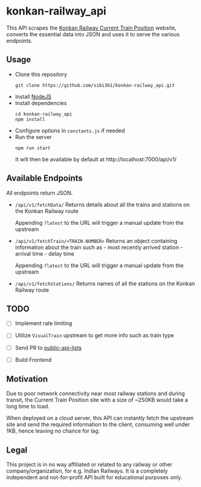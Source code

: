 # konkan-railway_api

This API scrapes the [Konkan Railway Current Train Position](https://konkanrailway.com/VisualTrain/) website, converts the essential data into JSON and uses it to serve the various endpoints.


## Usage

- Clone this repository
    ```
    git clone https://github.com/sibi361/konkan-railway_api.git
    ```
- Install [NodeJS](https://nodejs.org/en/download)
- Install dependencies
    ```
    cd konkan-railway_api
    npm install
    ```
- Configure options in ```constants.js``` if needed
- Run the server
    ```
    npm run start
    ```
    It will then be available by default at http://localhost:7000/api/v1/


## Available Endpoints

All endpoints return JSON.

- `/api/v1/fetchData/`
    Returns details about all the trains and stations on the Konkan Railway route

    Appending `?latest` to the URL will trigger a manual update from the upstream

- `/api/v1/fetchTrain/<TRAIN-NUMBER>`
    Returns an object containing information about the train such as
        - most recently arrived station
        - arrival time
        - delay time

    Appending `?latest` to the URL will trigger a manual update from the upstream

- `/api/v1/fetchStations/`
    Returns names of all the stations on the Konkan Railway route


## TODO

- [ ] Implement rate limiting
- [ ] Utilize `VisualTrain` upstream to get more info such as train type
- [ ] Send PR to [public-api-lists](https://github.com/public-api-lists/public-api-lists)
- [ ] Build Frontend


## Motivation

Due to poor network connectivity near most railway stations and during transit, the Current Train Position site with a size of ~250KB would take a long time to load.

When deployed on a cloud server, this API can instantly fetch the upstream site and send the required information to the client, consuming well under 1KB, hence leaving no chance for lag.


## Legal

This project is in no way affiliated or related to any railway or other company/organization, for e.g. Indian Railways. It is a completely independent and not-for-profit API built for educational purposes only.

